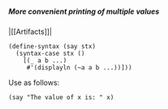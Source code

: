 ##### More convenient printing of multiple values   
|[[Artifacts]]|

```
(define-syntax (say stx)
  (syntax-case stx ()
    [(_ a b ...)
     #'(displayln (~a a b ...))]))
```

Use as follows:

```  
(say "The value of x is: " x)
```